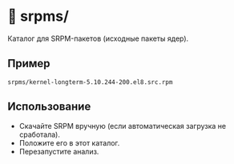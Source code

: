 # 📂 srpms/

Каталог для SRPM-пакетов (исходные пакеты ядер).

## Пример

`srpms/kernel-longterm-5.10.244-200.el8.src.rpm`


## Использование
- Скачайте SRPM вручную (если автоматическая загрузка не сработала).
- Положите его в этот каталог.
- Перезапустите анализ.

